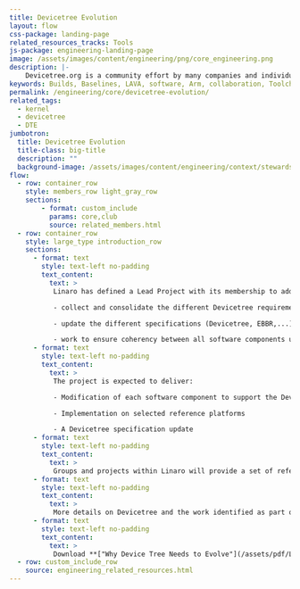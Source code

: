 ```yaml
---
title: Devicetree Evolution
layout: flow
css-package: landing-page
related_resources_tracks: Tools
js-package: engineering-landing-page
image: /assets/images/content/engineering/png/core_engineering.png
description: |-
    Devicetree.org is a community effort by many companies and individuals to facilitate the future evolution of the Devicetree Standard. The devicetree is a data structure for describing hardware. Rather than hard coding every detail of a device into an operating system, many aspects of the hardware can be described in a data structure that is passed to the operating system at boot time.
keywords: Builds, Baselines, LAVA, software, Arm, collaboration, Toolchain, Continuous Integration, CI
permalink: /engineering/core/devicetree-evolution/
related_tags:
  - kernel
  - devicetree
  - DTE
jumbotron:
  title: Devicetree Evolution
  title-class: big-title
  description: ""
  background-image: /assets/images/content/engineering/context/stewardship.jpg
flow:
  - row: container_row
    style: members_row light_gray_row
    sections:
        - format: custom_include
          params: core,club
          source: related_members.html
  - row: container_row
    style: large_type introduction_row
    sections:
      - format: text
        style: text-left no-padding
        text_content:
          text: >
           Linaro has defined a Lead Project with its membership to address the needs of the Arm ecosystem. The Devicetree Evolution (DTE) project aims to:

           - collect and consolidate the different Devicetree requirements from the Linaro membership and the ecosystem.

           - update the different specifications (Devicetree, EBBR,...) as needed

           - work to ensure coherency between all software components using Devicetree
      - format: text
        style: text-left no-padding
        text_content:
          text: >
           The project is expected to deliver:

           - Modification of each software component to support the Devicetree evolution

           - Implementation on selected reference platforms

           - A Devicetree specification update
      - format: text
        style: text-left no-padding
        text_content:
          text: >
           Groups and projects within Linaro will provide a set of reference platforms covering the Devicetree diversity we want to address with this project and will provide regression testing and maintenance.
      - format: text
        style: text-left no-padding
        text_content:
          text: >
           More details on Devicetree and the work identified as part of the evolution project can be found in the Linaro White Paper "Why Device Tree Needs to Evolve".
      - format: text
        style: text-left no-padding
        text_content:
          text: >
           Download **["Why Device Tree Needs to Evolve"](/assets/pdf/Linaro-White-Paper--Device-Tree-Evolution.pdf)** for more information on this Linaro Lead Project.
  - row: custom_include_row
    source: engineering_related_resources.html
---
```


